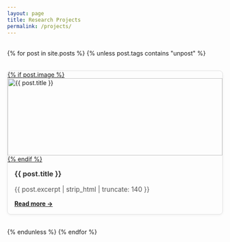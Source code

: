 ```yaml
---
layout: page
title: Research Projects
permalink: /projects/
---
```



<div style="display: grid; grid-template-columns: repeat(auto-fit, minmax(280px, 1fr)); gap: 2rem; margin-top: 2rem;">
  {% for post in site.posts %}
    {% unless post.tags contains "unpost" %}
      <div style="border: 1px solid #e0e0e0; border-radius: 8px; overflow: hidden; box-shadow: 0 2px 5px rgba(0,0,0,0.05);">
        <a href="{{ post.url | relative_url }}">
          {% if post.image %}
            <img src="{{ post.image | relative_url }}" alt="{{ post.title }}" style="width: 100%; height: 180px; object-fit: cover;">
          {% endif %}
        </a>
        <div style="padding: 1rem;">
          <h3 style="margin-top: 0;"><a href="{{ post.url | relative_url }}" style="text-decoration: none; color: #333;">{{ post.title }}</a></h3>
          <p style="font-size: 0.95rem; color: #555;">{{ post.excerpt | strip_html | truncate: 140 }}</p>
          <a href="{{ post.url | relative_url }}" style="font-weight: bold;">Read more →</a>
        </div>
      </div>
    {% endunless %}
  {% endfor %}
</div>
